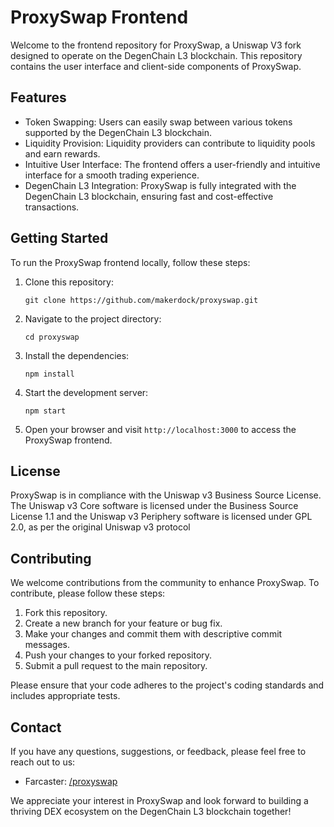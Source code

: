# ProxySwap Frontend

Welcome to the frontend repository for ProxySwap, a Uniswap V3 fork designed to operate on the DegenChain L3 blockchain. This repository contains the user interface and client-side components of ProxySwap.

## Features

- Token Swapping: Users can easily swap between various tokens supported by the DegenChain L3 blockchain.
- Liquidity Provision: Liquidity providers can contribute to liquidity pools and earn rewards.
- Intuitive User Interface: The frontend offers a user-friendly and intuitive interface for a smooth trading experience.
- DegenChain L3 Integration: ProxySwap is fully integrated with the DegenChain L3 blockchain, ensuring fast and cost-effective transactions.

## Getting Started

To run the ProxySwap frontend locally, follow these steps:

1. Clone this repository:
   ```
   git clone https://github.com/makerdock/proxyswap.git
   ```

2. Navigate to the project directory:
   ```
   cd proxyswap
   ```

3. Install the dependencies:
   ```
   npm install
   ```

4. Start the development server:
   ```
   npm start
   ```

6. Open your browser and visit `http://localhost:3000` to access the ProxySwap frontend.

## License

ProxySwap is in compliance with the Uniswap v3 Business Source License. The Uniswap v3 Core software is licensed under the Business Source License 1.1 and the Uniswap v3 Periphery software is licensed under GPL 2.0, as per the original Uniswap v3 protocol

## Contributing

We welcome contributions from the community to enhance ProxySwap. To contribute, please follow these steps:

1. Fork this repository.
2. Create a new branch for your feature or bug fix.
3. Make your changes and commit them with descriptive commit messages.
4. Push your changes to your forked repository.
5. Submit a pull request to the main repository.

Please ensure that your code adheres to the project's coding standards and includes appropriate tests.

## Contact

If you have any questions, suggestions, or feedback, please feel free to reach out to us:

- Farcaster: [/proxyswap](https://warpcast.com/~/channel/proxyswap)

We appreciate your interest in ProxySwap and look forward to building a thriving DEX ecosystem on the DegenChain L3 blockchain together!